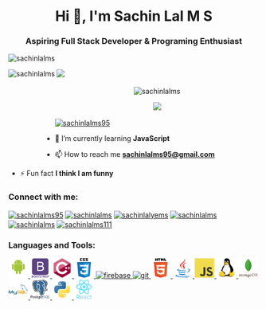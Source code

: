 <h1 align="center">Hi 👋, I'm Sachin Lal M S</h1>
<h3 align="center">Aspiring Full Stack Developer & Programing Enthusiast</h3>

<p align="left"> <img src="https://komarev.com/ghpvc/?username=sachinlalms&label=Profile%20views&color=0e75b6&style=flat" alt="sachinlalms" /> </p>
<p align="center" margin-top="20px">
<p><img align="left" height="190px" src="https://github-readme-stats.vercel.app/api/top-langs/?username=anuraghazra&layout=compact&theme=radical" alt="sachinlalms" /></p>

<p>&nbsp;<img  src="https://github-readme-stats.vercel.app/api?username=sachinlalms&count_private=true&theme=radical&show_icons=true" /></p>

<p align="center"><img align="center" src="https://github-readme-streak-stats.herokuapp.com?user=sachinlalms&theme=radical&hide_border=false&date_format=M%20j%5B%2C%20Y%5D" alt="sachinlalms" />
</p>
<p align="center"> <a href="https://github.com/ryo-ma/github-profile-trophy"><img src="https://github-profile-trophy.vercel.app/?username=sachinlalms&theme=radical&row=4&column=4 alt="sachinlalms" /></a> </p>

<p align="left"> <a href="https://twitter.com/sachinlalms95" target="blank"><img src="https://img.shields.io/twitter/follow/sachinlalms95?logo=twitter&style=for-the-badge" alt="sachinlalms95" /></a> </p>

- 🌱 I’m currently learning **JavaScript**

- 📫 How to reach me **sachinlalms95@gmail.com**

- ⚡ Fun fact **I think I am funny**

<h3 align="left">Connect with me:</h3>
<p align="left">
<a href="https://twitter.com/sachinlalms95" target="blank"><img align="center" src="https://raw.githubusercontent.com/rahuldkjain/github-profile-readme-generator/master/src/images/icons/Social/twitter.svg" alt="sachinlalms95" height="30" width="40" /></a>
<a href="https://linkedin.com/in/sachinlalms" target="blank"><img align="center" src="https://raw.githubusercontent.com/rahuldkjain/github-profile-readme-generator/master/src/images/icons/Social/linked-in-alt.svg" alt="sachinlalms" height="30" width="40" /></a>
<a href="https://fb.com/sachinlalyems" target="blank"><img align="center" src="https://raw.githubusercontent.com/rahuldkjain/github-profile-readme-generator/master/src/images/icons/Social/facebook.svg" alt="sachinlalyems" height="30" width="40" /></a>
<a href="https://instagram.com/sachinlalms" target="blank"><img align="center" src="https://raw.githubusercontent.com/rahuldkjain/github-profile-readme-generator/master/src/images/icons/Social/instagram.svg" alt="sachinlalms" height="30" width="40" /></a>
<a href="https://www.youtube.com/c/sachinlalms" target="blank"><img align="center" src="https://raw.githubusercontent.com/rahuldkjain/github-profile-readme-generator/master/src/images/icons/Social/youtube.svg" alt="sachinlalms" height="30" width="40" /></a>
<a href="https://www.hackerrank.com/sachinlalms111" target="blank"><img align="center" src="https://raw.githubusercontent.com/rahuldkjain/github-profile-readme-generator/master/src/images/icons/Social/hackerrank.svg" alt="sachinlalms111" height="30" width="40" /></a>
</p>

<h3 align="left">Languages and Tools:</h3>
<p align="left"> <a href="https://developer.android.com" target="_blank"> <img src="https://raw.githubusercontent.com/devicons/devicon/master/icons/android/android-original-wordmark.svg" alt="android" width="40" height="40"/> </a> <a href="https://getbootstrap.com" target="_blank"> <img src="https://raw.githubusercontent.com/devicons/devicon/master/icons/bootstrap/bootstrap-plain-wordmark.svg" alt="bootstrap" width="40" height="40"/> </a> <a href="https://www.w3schools.com/cpp/" target="_blank"> <img src="https://raw.githubusercontent.com/devicons/devicon/master/icons/cplusplus/cplusplus-original.svg" alt="cplusplus" width="40" height="40"/> </a> <a href="https://www.w3schools.com/css/" target="_blank"> <img src="https://raw.githubusercontent.com/devicons/devicon/master/icons/css3/css3-original-wordmark.svg" alt="css3" width="40" height="40"/> </a> <a href="https://firebase.google.com/" target="_blank"> <img src="https://www.vectorlogo.zone/logos/firebase/firebase-icon.svg" alt="firebase" width="40" height="40"/> </a> <a href="https://git-scm.com/" target="_blank"> <img src="https://www.vectorlogo.zone/logos/git-scm/git-scm-icon.svg" alt="git" width="40" height="40"/> </a> <a href="https://www.w3.org/html/" target="_blank"> <img src="https://raw.githubusercontent.com/devicons/devicon/master/icons/html5/html5-original-wordmark.svg" alt="html5" width="40" height="40"/> </a> <a href="https://www.java.com" target="_blank"> <img src="https://raw.githubusercontent.com/devicons/devicon/master/icons/java/java-original.svg" alt="java" width="40" height="40"/> </a> <a href="https://developer.mozilla.org/en-US/docs/Web/JavaScript" target="_blank"> <img src="https://raw.githubusercontent.com/devicons/devicon/master/icons/javascript/javascript-original.svg" alt="javascript" width="40" height="40"/> </a> <a href="https://www.linux.org/" target="_blank"> <img src="https://raw.githubusercontent.com/devicons/devicon/master/icons/linux/linux-original.svg" alt="linux" width="40" height="40"/> </a> <a href="https://www.mongodb.com/" target="_blank"> <img src="https://raw.githubusercontent.com/devicons/devicon/master/icons/mongodb/mongodb-original-wordmark.svg" alt="mongodb" width="40" height="40"/> </a> <a href="https://www.mysql.com/" target="_blank"> <img src="https://raw.githubusercontent.com/devicons/devicon/master/icons/mysql/mysql-original-wordmark.svg" alt="mysql" width="40" height="40"/> </a> <a href="https://www.postgresql.org" target="_blank"> <img src="https://raw.githubusercontent.com/devicons/devicon/master/icons/postgresql/postgresql-original-wordmark.svg" alt="postgresql" width="40" height="40"/> </a> <a href="https://www.python.org" target="_blank"> <img src="https://raw.githubusercontent.com/devicons/devicon/master/icons/python/python-original.svg" alt="python" width="40" height="40"/> </a> <a href="https://reactjs.org/" target="_blank"> <img src="https://raw.githubusercontent.com/devicons/devicon/master/icons/react/react-original-wordmark.svg" alt="react" width="40" height="40"/> </a> </p>

</p>
